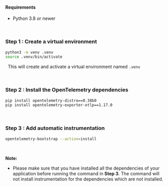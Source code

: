 #### Requirements
- Python 3.8 or newer

&nbsp;

### Step 1 : Create a virtual environment

```bash
python3 -m venv .venv
source .venv/bin/activate
```
&nbsp;
This will create and activate a virtual environment named `.venv`

&nbsp;

### Step 2 : Install the OpenTelemetry dependencies

```bash
pip install opentelemetry-distro==0.38b0
pip install opentelemetry-exporter-otlp==1.17.0
```

&nbsp;

### Step 3 : Add automatic instrumentation

```bash
opentelemetry-bootstrap --action=install
```

&nbsp;

**Note:**
- Please make sure that you have installed all the dependencies of your application before running the command in **Step 3**. The command will not install instrumentation for the dependencies which are not installed.

